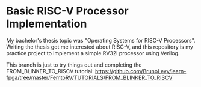 # Basic RISC-V Processor Implementation
My bachelor's thesis topic was "Operating Systems for RISC-V Processors". Writing the thesis got me interested about RISC-V, and this repository is my practice project to implement a simple RV32I processor using Verilog.

This branch is just to try things out and completing the FROM_BLINKER_TO_RISCV tutorial: https://github.com/BrunoLevy/learn-fpga/tree/master/FemtoRV/TUTORIALS/FROM_BLINKER_TO_RISCV
